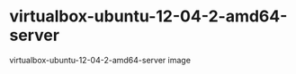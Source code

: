 virtualbox-ubuntu-12-04-2-amd64-server
======================================

virtualbox-ubuntu-12-04-2-amd64-server image